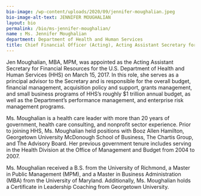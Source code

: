 ```yaml
---
bio-image: /wp-content/uploads/2020/09/jennifer-moughalian.jpeg
bio-image-alt-text: JENNIFER MOUGHALIAN
layout: bio
permalink: /bio/ms-jennifer-moughalian/
name : Ms. Jennifer Moughalian
department: Department of Health and Human Services
title: Chief Financial Officer (Acting), Acting Assistant Secretary for Financial Resources
---
```


Jen Moughalian, MBA, MPM, was appointed as the Acting Assistant Secretary for Financial Resources for the U.S. Department of Health and Human Services (HHS) on March 15, 2017.  In this role, she serves as a principal advisor to the Secretary and is responsible for the overall budget, financial management, acquisition policy and support, grants management, and small business programs of HHS’s roughly $1 trillion annual budget, as well as the Department’s performance management, and enterprise risk management programs. 

Ms. Moughalian is a health care leader with more than 20 years of government, health care consulting, and nonprofit sector experience. Prior to joining HHS, Ms. Moughalian held positions with Booz Allen Hamilton, Georgetown University McDonough School of Business, The Chartis Group, and The Advisory Board.  Her previous government tenure includes serving in the Health Division at the Office of Management and Budget from 2004 to 2007.

Ms. Moughalian received a B.S. from the University of Richmond, a Master in Public Management (MPM), and a Master in Business Administration (MBA) from the University of Maryland.  Additionally, Ms. Moughalian holds a Certificate in Leadership Coaching from Georgetown University.  